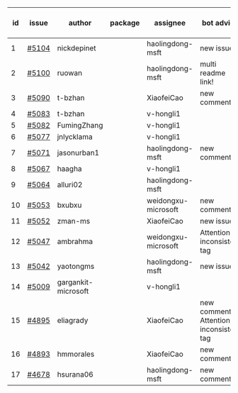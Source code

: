| id | issue | author | package | assignee | bot advice | created date of issue | target release date | date from target |
| ------ | ------ | ------ | ------ | ------ | ------ | ------ | ------ | :-----: |
| 1 | [#5104](https://github.com/Azure/sdk-release-request/issues/5104) | nickdepinet |  | haolingdong-msft | new issue. | 04-01 | 04-26 |  |
| 2 | [#5100](https://github.com/Azure/sdk-release-request/issues/5100) | ruowan |  | haolingdong-msft | multi readme link! | 04-01 | 04-26 |  |
| 3 | [#5090](https://github.com/Azure/sdk-release-request/issues/5090) | t-bzhan |  | XiaofeiCao | new comment. | 03-27 | 04-15 |  |
| 4 | [#5083](https://github.com/Azure/sdk-release-request/issues/5083) | t-bzhan |  | v-hongli1 |  | 03-27 |  | 0 |
| 5 | [#5082](https://github.com/Azure/sdk-release-request/issues/5082) | FumingZhang |  | v-hongli1 |  | 03-25 |  | 0 |
| 6 | [#5077](https://github.com/Azure/sdk-release-request/issues/5077) | jnlycklama |  | v-hongli1 |  | 03-22 |  | 0 |
| 7 | [#5071](https://github.com/Azure/sdk-release-request/issues/5071) | jasonurban1 |  | haolingdong-msft | new comment. | 03-22 | 04-26 |  |
| 8 | [#5067](https://github.com/Azure/sdk-release-request/issues/5067) | haagha |  | v-hongli1 |  | 03-21 |  | 0 |
| 9 | [#5064](https://github.com/Azure/sdk-release-request/issues/5064) | alluri02 |  | haolingdong-msft |  | 03-20 | 04-26 |  |
| 10 | [#5053](https://github.com/Azure/sdk-release-request/issues/5053) | bxubxu |  | weidongxu-microsoft | new comment. | 03-18 | 04-26 |  |
| 11 | [#5052](https://github.com/Azure/sdk-release-request/issues/5052) | zman-ms |  | XiaofeiCao | new issue. | 03-15 | 04-07 |  |
| 12 | [#5047](https://github.com/Azure/sdk-release-request/issues/5047) | ambrahma |  | weidongxu-microsoft | Attention to inconsistent tag | 03-15 | 04-26 |  |
| 13 | [#5042](https://github.com/Azure/sdk-release-request/issues/5042) | yaotongms |  | haolingdong-msft | new issue. | 03-13 | 04-26 |  |
| 14 | [#5009](https://github.com/Azure/sdk-release-request/issues/5009) | gargankit-microsoft |  | v-hongli1 |  | 02-28 |  | 0 |
| 15 | [#4895](https://github.com/Azure/sdk-release-request/issues/4895) | eliagrady |  | XiaofeiCao | new comment. Attention to inconsistent tag | 01-18 | 04-26 |  |
| 16 | [#4893](https://github.com/Azure/sdk-release-request/issues/4893) | hmmorales |  | XiaofeiCao | new comment. | 01-16 | 03-22 |  |
| 17 | [#4678](https://github.com/Azure/sdk-release-request/issues/4678) | hsurana06 |  | haolingdong-msft | new comment. | 10-23 | 04-26 |  |
